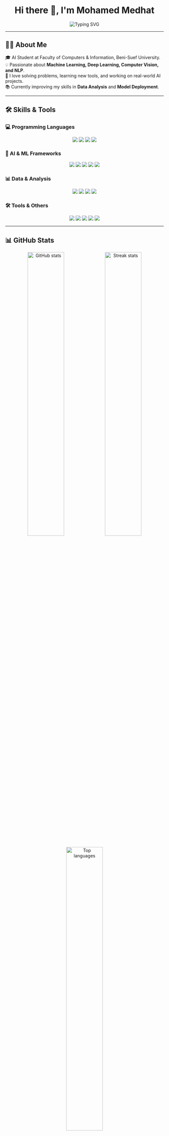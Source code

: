 <h1 align="center">Hi there 👋, I'm Mohamed Medhat</h1>

<p align="center">
  <img src="https://readme-typing-svg.herokuapp.com?font=Fira+Code&size=22&pause=1000&color=1F72F7&width=700&lines=AI+Engineer+%7C+Machine+Learning+%7C+Deep+Learning;Computer+Vision+%7C+NLP+%7C+Data+Analysis;Always+Learning+%26+Building+Cool+Things" alt="Typing SVG" />
</p>

---

## 👨‍💻 About Me
🎓 AI Student at Faculty of Computers & Information, Beni-Suef University.  
💡 Passionate about **Machine Learning, Deep Learning, Computer Vision, and NLP**.  
🚀 I love solving problems, learning new tools, and working on real-world AI projects.  
📚 Currently improving my skills in **Data Analysis** and **Model Deployment**.  

---

## 🛠️ Skills & Tools

### 💻 Programming Languages
<p align="center">
  <img src="https://img.shields.io/badge/Python-3776AB?style=for-the-badge&logo=python&logoColor=white"/>
  <img src="https://img.shields.io/badge/C++-00599C?style=for-the-badge&logo=cplusplus&logoColor=white"/>
  <img src="https://img.shields.io/badge/Java-ED8B00?style=for-the-badge&logo=java&logoColor=white"/>
  <img src="https://img.shields.io/badge/JavaScript-F7DF1E?style=for-the-badge&logo=javascript&logoColor=black"/>
</p>

### 🤖 AI & ML Frameworks
<p align="center">
  <img src="https://img.shields.io/badge/TensorFlow-FF6F00?style=for-the-badge&logo=tensorflow&logoColor=white"/>
  <img src="https://img.shields.io/badge/PyTorch-EE4C2C?style=for-the-badge&logo=pytorch&logoColor=white"/>
  <img src="https://img.shields.io/badge/scikit--learn-F7931E?style=for-the-badge&logo=scikitlearn&logoColor=white"/>
  <img src="https://img.shields.io/badge/OpenCV-5C3EE8?style=for-the-badge&logo=opencv&logoColor=white"/>
  <img src="https://img.shields.io/badge/NLTK-85C146?style=for-the-badge&logo=python&logoColor=white"/>
</p>

### 📊 Data & Analysis
<p align="center">
  <img src="https://img.shields.io/badge/Pandas-150458?style=for-the-badge&logo=pandas&logoColor=white"/>
  <img src="https://img.shields.io/badge/Numpy-013243?style=for-the-badge&logo=numpy&logoColor=white"/>
  <img src="https://img.shields.io/badge/Matplotlib-4063A0?style=for-the-badge&logo=python&logoColor=white"/>
  <img src="https://img.shields.io/badge/Seaborn-9E3F97?style=for-the-badge&logo=python&logoColor=white"/>
</p>

### 🛠️ Tools & Others
<p align="center">
  <img src="https://img.shields.io/badge/Git-F05032?style=for-the-badge&logo=git&logoColor=white"/>
  <img src="https://img.shields.io/badge/GitHub-181717?style=for-the-badge&logo=github&logoColor=white"/>
  <img src="https://img.shields.io/badge/Vercel-000000?style=for-the-badge&logo=vercel&logoColor=white"/>
  <img src="https://img.shields.io/badge/Adobe%20Illustrator-FF9A00?style=for-the-badge&logo=adobeillustrator&logoColor=white"/>
  <img src="https://img.shields.io/badge/Adobe%20Photoshop-31A8FF?style=for-the-badge&logo=adobephotoshop&logoColor=white"/>
</p>

---

## 📊 GitHub Stats
<p align="center">
  <img width="48%" src="https://github-readme-stats.vercel.app/api?username=Mo-Medhat-1&show_icons=true&theme=radical&count_private=false" alt="GitHub stats"/>
  <img width="48%" src="https://github-readme-streak-stats.herokuapp.com/?user=Mo-Medhat-1&theme=radical" alt="Streak stats"/>
</p>

<p align="center">
  <img width="48%" src="https://github-readme-stats.vercel.app/api/top-langs/?username=Mo-Medhat-1&layout=compact&theme=radical&count_private=false&hide=html,css" alt="Top languages"/>
</p>

---

## 🚀 Featured Projects
<p align="center">
  <a href="https://github.com/Mo-Medhat-1/YourProject1">
    <img src="https://github-readme-stats.vercel.app/api/pin/?username=Mo-Medhat-1&repo=YourProject1&theme=radical"/>
  </a>
  <a href="https://github.com/Mo-Medhat-1/YourProject2">
    <img src="https://github-readme-stats.vercel.app/api/pin/?username=Mo-Medhat-1&repo=YourProject2&theme=radical"/>
  </a>
</p>

---

## 🌐 Connect with Me
<p align="center">
  <a href="https://www.linkedin.com/in/m0-medhat/">
    <img src="https://img.shields.io/badge/LinkedIn-0077B5?style=for-the-badge&logo=linkedin&logoColor=white"/>
  </a>
  <a href="https://t.me/M0_Medhat">
    <img src="https://img.shields.io/badge/Telegram-2CA5E0?style=for-the-badge&logo=telegram&logoColor=white"/>
  </a>
  <a href="mailto:mohamedmedhatsoliman1@gmail.com">
    <img src="https://img.shields.io/badge/Email-D14836?style=for-the-badge&logo=gmail&logoColor=white"/>
  </a>
</p>

---

🔥 Passionate about **AI & Machine Learning** | Open to collaborations 🚀
